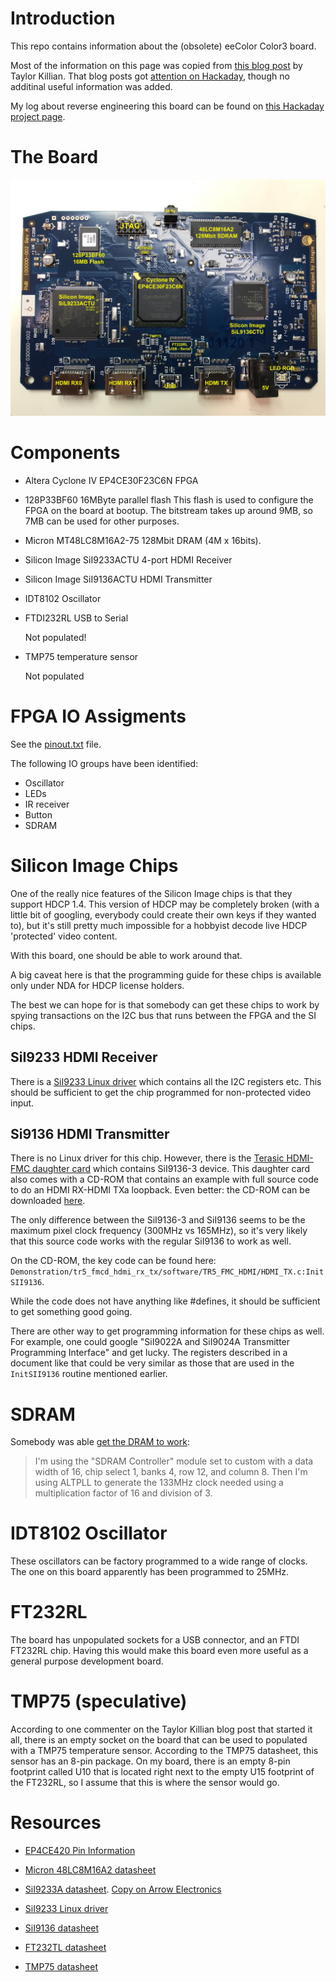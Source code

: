
# Introduction

This repo contains information about the (obsolete) eeColor Color3 board.

Most of the information on this page  was copied from 
[this blog post](http://www.taylorkillian.com/2013/04/using-fpga-of-eecolor-color3.html) by Taylor Killian. That blog
posts got [attention on Hackaday](https://hackaday.com/2013/05/08/hdmi-color-processing-board-used-as-an-fpga-dev-board-to-mine-bitcoins/), though
no additinal useful information was added.

My log about reverse engineering this board can be found on [this Hackaday project page](https://hackaday.io/project/122480-eecolor-color3).

# The Board

![PCB Image with Component Markings](./doc/color3_PCB_marked.jpg)

# Components

* Altera Cyclone IV EP4CE30F23C6N FPGA
* 128P33BF60 16MByte parallel flash
    This flash is used to configure the FPGA on the board at bootup.
    The bitstream takes up around 9MB, so 7MB can be used for other purposes.
* Micron MT48LC8M16A2-75
    128Mbit DRAM (4M x 16bits). 
* Silicon Image SiI9233ACTU 4-port HDMI Receiver
* Silicon Image SiI9136ACTU HDMI Transmitter
* IDT8102 Oscillator
* FTDI232RL USB to Serial

    Not populated!

* TMP75 temperature sensor

    Not populated

# FPGA IO Assigments

See the [pinout.txt](pinout.txt) file.

The following IO groups have been identified:

* Oscillator
* LEDs
* IR receiver
* Button
* SDRAM

# Silicon Image Chips

One of the really nice features of the Silicon Image chips is that they support HDCP 1.4. This version of
HDCP may be completely broken (with a little bit of googling, everybody could create their own keys if they
wanted to), but it's still pretty much impossible for a hobbyist decode live HDCP 'protected' video content.

With this board, one should be able to work around that.

A big caveat here is that the programming guide for these chips is available only under NDA for HDCP license
holders.

The best we can hope for is that somebody can get these chips to work by spying transactions on the I2C bus that runs
between the FPGA and the SI chips.

## SiI9233 HDMI Receiver

There is a [SiI9233 Linux driver] which contains all the I2C registers etc. This should be sufficient to get
the chip programmed for non-protected video input.

## Si9136 HDMI Transmitter

There is no Linux driver for this chip. However, there is the [Terasic HDMI-FMC daughter card] which contains SiI9136-3 
device. This daughter card also comes with a CD-ROM that contains an example with full source code to do an HDMI RX-HDMI TXa
loopback. Even better: the CD-ROM can be downloaded [here](http://download.terasic.com/downloads/cd-rom/hdmi-fmc/).

The only difference between the SiI9136-3 and SiI9136 seems to be the maximum pixel clock frequency (300MHz vs 165MHz), so
it's very likely that this source code works with the regular SiI9136 to work as well.

On the CD-ROM, the key code can be found here: ```Demonstration/tr5_fmcd_hdmi_rx_tx/software/TR5_FMC_HDMI/HDMI_TX.c:InitSII9136```.

While the code does not have anything like #defines, it should be sufficient to get something good going.

There are other way to get programming information for these chips as well. For example, one could google
"SiI9022A and SiI9024A Transmitter Programming Interface" and get lucky. The registers described in a document
like that could be very similar as those that are used in the ```InitSII9136``` routine mentioned earlier.

# SDRAM

Somebody was able [get the DRAM to work](http://www.taylorkillian.com/2013/04/using-fpga-of-eecolor-color3.html?showComment=1369193665410#c9082819817087076428): 

>  I'm using the "SDRAM Controller" module set to custom with a data width of 16, chip select 1, 
>  banks 4, row 12, and column 8. Then I'm using ALTPLL to generate the 133MHz clock needed using 
>  a multiplication factor of 16 and division of 3.

# IDT8102 Oscillator

These oscillators can be factory programmed to a wide range of clocks. The one on this board apparently has been programmed to 25MHz.

# FT232RL

The board has unpopulated sockets for a USB connector, and an FTDI FT232RL chip. Having this would make this board even more useful
as a general purpose development board.

# TMP75 (speculative)

According to one commenter on the Taylor Killian blog post that started it all, there is an empty socket on the board that
can be used to populated with a TMP75 temperature sensor. According to the TMP75 datasheet, this sensor has an 8-pin package. 
On my board, there is an empty 8-pin footprint called U10 that is located right next to the empty U15 footprint of the FT232RL,
so I assume that this is where the sensor would go.

# Resources

* [EP4CE420 Pin Information](https://www.altera.com/content/dam/altera-www/global/en_US/pdfs/literature/dp/cyclone-iv/ep4ce30.pdf)
* [Micron 48LC8M16A2 datasheet](https://www.micron.com/parts/dram/sdram/mt48lc8m16a2f4-75-it)

* [SiI9233A datasheet](http://www.latticesemi.com/view_document?document_id=51624). 
  [Copy on Arrow Electronics](https://www.arrow.com/en/products/sii9233actu-c/lattice-semiconductor)
* [SiI9233 Linux driver]
* [SiI9136 datasheet](http://www.latticesemi.com/view_document?document_id=51622)
* [FT232TL datasheet](http://www.ftdichip.com/Support/Documents/DataSheets/ICs/DS_FT232R.pdf)
* [TMP75 datasheet](http://www.ti.com/product/TMP75)

[SiI9233 Linux driver]:https://github.com/endlessm/linux-meson/tree/master/drivers/amlogic/ext_hdmiin/sii9233
[Terasic HDMI-FMC daughter card]:http://www.terasic.com.tw/cgi-bin/page/archive.pl?Language=English&CategoryNo=66&No=1067

